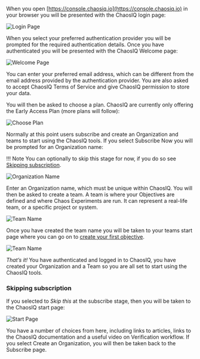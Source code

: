 When you open [https://console.chaosiq.io](https://console.chaosiq.io) in your browser you will be presented with the ChaosIQ login page:

![Login Page][login-page]

When you select your preferred authentication provider you will be prompted for the required authentication details. Once you have authenticated you will be presented with the ChaosIQ Welcome page:

![Welcome Page][welcome-page]

You can enter your preferred email address, which can be different from the email address provided by the authentication provider. You are also asked to accept ChaosIQ Terms of Service and give ChaosIQ permission to store your data.

You will then be asked to choose a plan. ChaosIQ are currently only offering the Early Access Plan (more plans will follow):


![Choose Plan][choose-plan]

Normally at this point users subscribe and create an Organization and teams to start using the ChaosIQ tools. If you select Subscribe Now you will be prompted for an Organization name:

!!! Note
    You can optionally to skip this stage for now, if you do so see [Skipping subscription](#skipping-subscription).





![Organization Name][organization-name]

Enter an Organization name, which must be unique within ChaosIQ. You will then be asked to create a team. A team is where your Objectives are defined and where Chaos Experiments are run. It can represent a real-life team, or a specific project or system.

![Team Name][team-name]

Once you have created the team name you will be taken to your teams start page where you can go on to [create your first objective](../first-objective).

![Team Name][team-start-page]

*That’s it!* You have authenticated  and logged in to ChaosIQ, you have created your Organization and a Team so you are all set to start using the ChaosIQ tools.


### Skipping subscription

If you selected to *Skip this* at the subscribe stage, then you will be taken to the ChaosIQ start page:

![Start Page][start-page]

You have a number of choices from here, including links to articles, links to the ChaosIQ documentation and a useful video on Verification workflow. If you select Create an Organization, you will then be taken back to the Subscribe page.

[start-page]: ./images/start-page.png
[login-page]: ./images/login-page.png
[welcome-page]: ./images/welcome-page.png
[choose-plan]: ./images/choose-plan.png
[organization-name]: ./images/organization-name.png
[team-name]: ./images/create-team-name.png
[team-start-page]: ./images/team-start-page.png